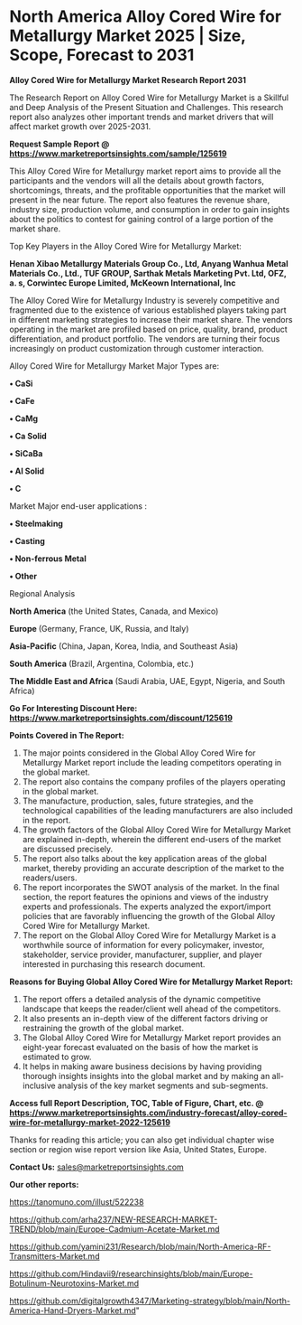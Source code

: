 # North America Alloy Cored Wire for Metallurgy Market 2025 | Size, Scope, Forecast to 2031

<strong>Alloy Cored Wire for Metallurgy Market Research Report 2031</strong>

The Research Report on Alloy Cored Wire for Metallurgy Market is a Skillful and Deep Analysis of the Present Situation and Challenges. This research report also analyzes other important trends and market drivers that will affect market growth over 2025-2031.

<strong>Request Sample Report @ <a href=https://www.marketreportsinsights.com/sample/125619>https://www.marketreportsinsights.com/sample/125619</a></strong>

This Alloy Cored Wire for Metallurgy market report aims to provide all the participants and the vendors will all the details about growth factors, shortcomings, threats, and the profitable opportunities that the market will present in the near future. The report also features the revenue share, industry size, production volume, and consumption in order to gain insights about the politics to contest for gaining control of a large portion of the market share.

Top Key Players in the Alloy Cored Wire for Metallurgy Market:

<strong>Henan Xibao Metallurgy Materials Group Co., Ltd, Anyang Wanhua Metal Materials Co., Ltd., TUF GROUP, Sarthak Metals Marketing Pvt. Ltd, OFZ, a. s, Corwintec Europe Limited, McKeown International, Inc</strong>

The Alloy Cored Wire for Metallurgy Industry is severely competitive and fragmented due to the existence of various established players taking part in different marketing strategies to increase their market share. The vendors operating in the market are profiled based on price, quality, brand, product differentiation, and product portfolio. The vendors are turning their focus increasingly on product customization through customer interaction.

Alloy Cored Wire for Metallurgy Market Major Types are:

<strong>• CaSi

• CaFe

• CaMg

• Ca Solid

• SiCaBa

• Al Solid

• C</strong>

Market Major end-user applications :

<strong>• Steelmaking

• Casting

• Non-ferrous Metal

• Other</strong>

Regional Analysis

</u><strong><b>North America</b></strong> (the United States, Canada, and Mexico)

<strong><b>Europe </b></strong>(Germany, France, UK, Russia, and Italy)

<strong><b>Asia-Pacific</b></strong> (China, Japan, Korea, India, and Southeast Asia)

<strong><b>South America</b></strong> (Brazil, Argentina, Colombia, etc.)

<strong><b>The Middle East and Africa</b></strong> (Saudi Arabia, UAE, Egypt, Nigeria, and South Africa)

<strong>Go For Interesting Discount Here: <a href=https://www.marketreportsinsights.com/discount/125619>https://www.marketreportsinsights.com/discount/125619</a></strong>

<strong>Points Covered in The Report:</strong>
<ol>
  <li>The major points considered in the Global Alloy Cored Wire for Metallurgy Market report include the leading competitors operating in the global market.</li>
  <li>The report also contains the company profiles of the players operating in the global market.</li>
  <li>The manufacture, production, sales, future strategies, and the technological capabilities of the leading manufacturers are also included in the report.</li>
  <li>The growth factors of the Global Alloy Cored Wire for Metallurgy Market are explained in-depth, wherein the different end-users of the market are discussed precisely.</li>
  <li>The report also talks about the key application areas of the global market, thereby providing an accurate description of the market to the readers/users.</li>
  <li>The report incorporates the SWOT analysis of the market. In the final section, the report features the opinions and views of the industry experts and professionals. The experts analyzed the export/import policies that are favorably influencing the growth of the Global Alloy Cored Wire for Metallurgy Market.</li>
  <li>The report on the Global Alloy Cored Wire for Metallurgy Market is a worthwhile source of information for every policymaker, investor, stakeholder, service provider, manufacturer, supplier, and player interested in purchasing this research document.</li>
</ol>
<strong>Reasons for Buying Global Alloy Cored Wire for Metallurgy Market Report:</strong>

<ol>
  <li>The report offers a detailed analysis of the dynamic competitive landscape that keeps the reader/client well ahead of the competitors.</li>
  <li>It also presents an in-depth view of the different factors driving or restraining the growth of the global market.</li>
  <li>The Global Alloy Cored Wire for Metallurgy Market report provides an eight-year forecast evaluated on the basis of how the market is estimated to grow.</li>
  <li>It helps in making aware business decisions by having providing thorough insights insights into the global market and by making an all-inclusive analysis of the key market segments and sub-segments.</li>
</ol>
<strong>Access full Report Description, TOC, Table of Figure, Chart, etc. @ <a href=https://www.marketreportsinsights.com/industry-forecast/alloy-cored-wire-for-metallurgy-market-2022-125619>https://www.marketreportsinsights.com/industry-forecast/alloy-cored-wire-for-metallurgy-market-2022-125619</a></strong>


Thanks for reading this article; you can also get individual chapter wise section or region wise report version like Asia, United States, Europe.

<strong>Contact Us:</strong>
sales@marketreportsinsights.com

<strong>Our other reports:</strong>

<a href=https://tanomuno.com/illust/522238>https://tanomuno.com/illust/522238</a>

<a href=https://github.com/arha237/NEW-RESEARCH-MARKET-TREND/blob/main/Europe-Cadmium-Acetate-Market.md>https://github.com/arha237/NEW-RESEARCH-MARKET-TREND/blob/main/Europe-Cadmium-Acetate-Market.md</a>

<a href=https://github.com/yamini231/Research/blob/main/North-America-RF-Transmitters-Market.md>https://github.com/yamini231/Research/blob/main/North-America-RF-Transmitters-Market.md</a>

<a href=https://github.com/Hindavii9/researchinsights/blob/main/Europe-Botulinum-Neurotoxins-Market.md>https://github.com/Hindavii9/researchinsights/blob/main/Europe-Botulinum-Neurotoxins-Market.md</a>

<a href=https://github.com/digitalgrowth4347/Marketing-strategy/blob/main/North-America-Hand-Dryers-Market.md>https://github.com/digitalgrowth4347/Marketing-strategy/blob/main/North-America-Hand-Dryers-Market.md</a>"
